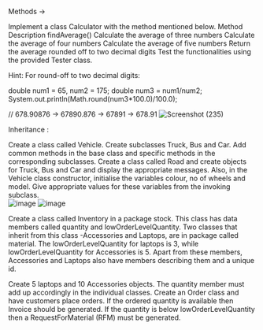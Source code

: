 Methods ->

Implement a class Calculator with the method mentioned below. 
Method Description
findAverage()
Calculate the average of three numbers
Calculate the average of four numbers
Calculate the average of five numbers
Return the average rounded off to two decimal digits
​​​​Test the functionalities using the provided Tester class. 

Hint:  For round-off to two decimal digits:

double num1 = 65, num2 = 175;
double num3 = num1/num2;
System.out.println(Math.round(num3*100.0)/100.0);

// 678.90876 -> 67890.876 -> 67891 ->  678.91
![Screenshot (235)](https://user-images.githubusercontent.com/56465452/215254921-c054a660-fd79-4d94-8b97-08886a5c35d9.png)


Inheritance :

Create a class called Vehicle. Create subclasses Truck, Bus and Car. Add common methods  in the base class and specific methods in the corresponding subclasses. Create a class called Road and create objects for  Truck, Bus and Car and display the appropriate messages. Also, in the Vehicle class constructor, initialise the variables colour, no of wheels and model. Give appropriate values for these variables from the invoking subclass.  
![image](https://user-images.githubusercontent.com/56465452/215255123-44e1b1e5-c5ba-4036-9183-e6322c0e7e59.png)
![image](https://user-images.githubusercontent.com/56465452/215255136-aa14e11c-8863-43e0-aa3c-99b58b2cf9f3.png)

Create a class called Inventory in a package stock. This class has data members called quantity and lowOrderLevelQuantity. Two classes that inherit from this class -Accessories and Laptops, are in package called material. The lowOrderLevelQuantity for laptops is 3, while lowOrderLevelQuantity for Accessories is 5. Apart from these members, Accessories and Laptops also have members describing them and a unique id.


Create 5 laptops and 10 Accessories  objects. The quantity member must add up accordingly in the individual classes.
Create an Order class and have customers place orders. If the ordered quantity is available then Invoice should be generated. If the quantity is below lowOrderLevelQuantity then a RequestForMaterial (RFM) must be generated.
